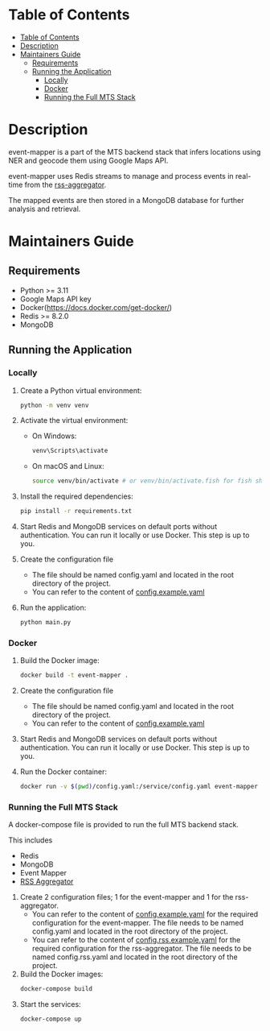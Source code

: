 # Table of Contents
- [Table of Contents](#table-of-contents)
- [Description](#description)
- [Maintainers Guide](#maintainers-guide)
  - [Requirements](#requirements)
  - [Running the Application](#running-the-application)
    - [Locally](#locally)
    - [Docker](#docker)
    - [Running the Full MTS Stack](#running-the-full-mts-stack)


# Description
event-mapper is a part of the MTS backend stack that infers locations using NER and geocode them using Google Maps API. 

event-mapper uses Redis streams to manage and process events in real-time from the [rss-aggregator][rss-aggregator].

The mapped events are then stored in a MongoDB database for further analysis and retrieval.

[rss-aggregator]: https://github.com/mts-monitor-the-situation/rss-aggregator

# Maintainers Guide

## Requirements

- Python >= 3.11
- Google Maps API key
- Docker(https://docs.docker.com/get-docker/)
- Redis >= 8.2.0
- MongoDB

## Running the Application
### Locally
1. Create a Python virtual environment:
   ```bash
   python -m venv venv
   ```
2. Activate the virtual environment:
   - On Windows:
     ```bash
     venv\Scripts\activate
     ```
   - On macOS and Linux:
     ```bash
     source venv/bin/activate # or venv/bin/activate.fish for fish shell
     ```
3. Install the required dependencies:
   ```bash
   pip install -r requirements.txt
   ```

4. Start Redis and MongoDB services on default ports without authentication. You can run it locally or use Docker. This step is up to you.

5. Create the configuration file
    - The file should be named config.yaml and located in the root directory of the project.
    - You can refer to the content of [config.example.yaml](config.example.yaml)

6. Run the application:
   ```bash
   python main.py
   ```
### Docker
1. Build the Docker image:
   ```bash
   docker build -t event-mapper .
   ```
2. Create the configuration file
   - The file should be named config.yaml and located in the root directory of the project.
   - You can refer to the content of [config.example.yaml](config.example.yaml)

4. Start Redis and MongoDB services on default ports without authentication. You can run it locally or use Docker. This step is up to you.

5. Run the Docker container:
   ```bash
   docker run -v $(pwd)/config.yaml:/service/config.yaml event-mapper
   ```
### Running the Full MTS Stack
A docker-compose file is provided to run the full MTS backend stack.

This includes
- Redis
- MongoDB
- Event Mapper
- [RSS Aggregator][rss-aggregator]

1. Create 2 configuration files; 1 for the event-mapper and 1 for the rss-aggregator.
   - You can refer to the content of [config.example.yaml](config.example.yaml) for the required configuration for the event-mapper. The file needs to be named config.yaml and located in the root directory of the project.
   - You can refer to the content of [config.rss.example.yaml](config.rss.example.yaml) for the required configuration for the rss-aggregator. The file needs to be named config.rss.yaml and located in the root directory of the project.
2. Build the Docker images:
   ```bash
   docker-compose build
   ```
3. Start the services:
   ```bash
   docker-compose up
   ```
